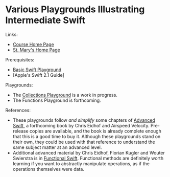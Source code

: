 # Various Playgrounds Illustrating Intermediate Swift

Links:

* [Course Home Page](http://physics.stmarys-ca.edu/classes/CS190_S16/index.html)
* [St. Mary's Home Page](http://physics.stmarys-ca.edu/lecturers/brianrhill/index.html)

Prerequisites:

* [Basic Swift Playground](http://github.com/brianhill/basic-swift)
* [Apple's Swift 2.1 Guide]

Playgrounds:

* The [Collections Playground](./Collections.playground/Contents.swift) is a work in progress.
* The Functions Playground is forthcoming.

References:

* These playgrounds follow _and_ _simplify_ some chapters of [Advanced Swift](https://www.objc.io/books/advanced-swift/), a forthcoming book by Chris Eidhof and Airspeed Velocity. Pre-release copies are available, and the book is already complete enough that this is a good time to buy it. Although these playgrounds stand on their own, they could be used with that reference to understand the same subject matter at an advanced level.
* Additional advanced material by Chris Eidhof, Florian Kugler and Wouter Swierstra is in [Functional Swift](https://www.objc.io/books/functional-swift/). Functional methods are definitely worth learning if you want to abstractly manipulate operations, as if the operations themselves were data.

